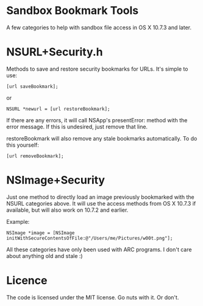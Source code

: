 Sandbox Bookmark Tools
======================

A few categories to help with sandbox file access in OS X 10.7.3 and later.

NSURL+Security.h
================
Methods to save and restore security bookmarks for URLs. It's simple to use:
```objc
[url saveBookmark];
```
or
```objc
NSURL *newurl = [url restoreBookmark];
```
If there are any errors, it will call NSApp's presentError: method with the error message.
If this is undesired, just remove that line.

restoreBookmark will also remove any stale bookmarks automatically. To do this yourself:
```objc
[url removeBookmark];
```

NSImage+Security
================
Just one method to directly load an image previously bookmarked with the NSURL categories above.
It will use the access methods from OS X 10.7.3 if available, but will also work on 10.7.2 and earlier.

Example:
```objc
NSImage *image = [NSImage initWithSecureContentsOfFile:@"/Users/me/Pictures/w00t.png"];
```

All these categories have only been used with ARC programs. I don't care about anything old and stale :)

Licence
=======
The code is licensed under the MIT license. Go nuts with it. Or don't.
